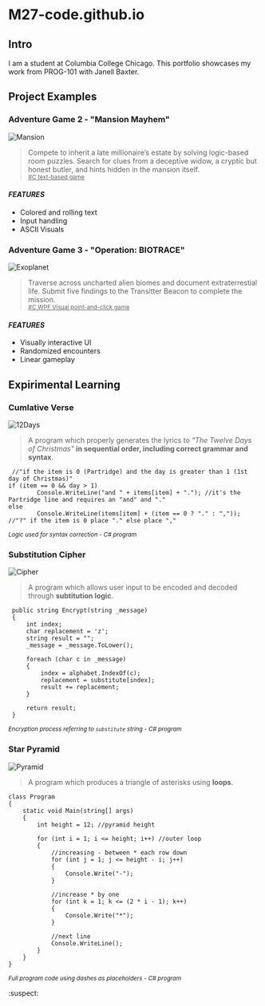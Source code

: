 # M27-code.github.io

## Intro
I am a student at Columbia College Chicago. This portfolio showcases my work from PROG-101 with Janell Baxter.

## Project Examples

### Adventure Game 2 - "Mansion Mayhem"
<img src="https://i.ibb.co/kVNz5Hgf/Mansion.png" alt="Mansion"></a>
> Compete to inherit a late millionaire’s estate by solving logic-based room puzzles. Search for clues from a deceptive widow, a cryptic but honest butler, and hints hidden in the mansion itself.
<br> <sub><ins> #C text-based game</ins></sub>

#### *FEATURES*
- Colored and rolling text 
- Input handling 
- ASCII Visuals

### Adventure Game 3 - "Operation: BIOTRACE"
<img src="https://i.ibb.co/kgZRzD7J/Screenshot-2025-05-11-174654.png" alt="Exoplanet"></a>
> Traverse across uncharted alien biomes and document extraterrestial life. Submit five findings to the Transitter Beacon to complete the mission.
<br> <sub><ins> #C WPF Visual point-and-click game</ins></sub>

#### *FEATURES*
- Visually interactive UI
- Randomized encounters
- Linear gameplay

## Expirimental Learning

### Cumlative Verse

<img src="https://i.ibb.co/79RJtYW/Screenshot-2025-05-12-143739.png" alt="12Days"></a>
> A program which properly generates the lyrics to *"The Twelve Days of Christmas"* **in sequential order, including correct grammar and syntax**.

     //"if the item is 0 (Partridge) and the day is greater than 1 (1st day of Christmas)"
    if (item == 0 && day > 1)
            Console.WriteLine("and " + items[item] + "."); //it's the Partridge line and requires an "and" and "."
    else
            Console.WriteLine(items[item] + (item == 0 ? "." : ",")); //"?" if the item is 0 place "." else place ","
<sup>*Logic used for syntax correction - C# program*</sup>


### Substitution Cipher

<img src="https://i.ibb.co/3Y4mYDv0/Screenshot-2025-05-12-145650.png" alt="Cipher"></a>
> A program which allows user input to be encoded and decoded through **subtitution logic**.

     public string Encrypt(string _message)
     {
         int index;
         char replacement = 'z';
         string result = "";
         _message = _message.ToLower();
     
         foreach (char c in _message)
         {
             index = alphabet.IndexOf(c);
             replacement = substitute[index];
             result += replacement;
         }
     
         return result;
     }
<sup>*Encryption process referring to `substitute` string - C# program*</sup>

### Star Pyramid

<img src="https://i.ibb.co/Qv7Tzk84/pyramid-C.png" alt="Pyramid"></a>
> A program which produces a triangle of asterisks using **loops**.

    class Program
    {
        static void Main(string[] args) 
        {
            int height = 12; //pyramid height
    
            for (int i = 1; i <= height; i++) //outer loop
            {
                //increasing - between * each row down
                for (int j = 1; j <= height - i; j++)
                {
                    Console.Write("-");
                }
    
                //increase * by one
                for (int k = 1; k <= (2 * i - 1); k++)
                {
                    Console.Write("*");
                }
    
                //next line
                Console.WriteLine();
            }
        }
    }
<sup>*Full program code using dashes as placeholders - C# program*</sup>    

:suspect:
